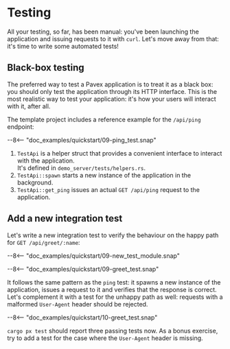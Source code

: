 # Testing

All your testing, so far, has been manual: you've been launching the application and issuing requests to it with `curl`.
Let's move away from that: it's time to write some automated tests!

## Black-box testing

The preferred way to test a Pavex application is to treat it as a black box: you should only test the application
through its HTTP interface. This is the most realistic way to test your application: it's how your users will
interact with it, after all.

The template project includes a reference example for the `/api/ping` endpoint:

--8<-- "doc_examples/quickstart/09-ping_test.snap"

1. `TestApi` is a helper struct that provides a convenient interface to interact with the application.  
   It's defined in `demo_server/tests/helpers.rs`.
2. `TestApi::spawn` starts a new instance of the application in the background.
3. `TestApi::get_ping` issues an actual `GET /api/ping` request to the application.

## Add a new integration test

Let's write a new integration test to verify the behaviour on the happy path for `GET /api/greet/:name`:

--8<-- "doc_examples/quickstart/09-new_test_module.snap"

--8<-- "doc_examples/quickstart/09-greet_test.snap"

It follows the same pattern as the `ping` test: it spawns a new instance of the application, issues a request to it
and verifies that the response is correct.  
Let's complement it with a test for the unhappy path as well: requests with a malformed `User-Agent` header should be
rejected.

--8<-- "doc_examples/quickstart/10-greet_test.snap"

`cargo px test` should report three passing tests now. As a bonus exercise, try to add a test for the case where the
`User-Agent` header is missing.

